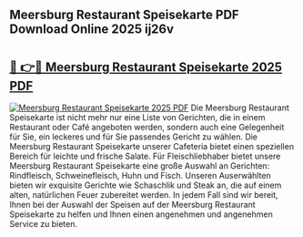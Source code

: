 ## Meersburg Restaurant Speisekarte PDF Download Online 2025 ij26v

# <h2><a href="http://gc9nys.nevu.top/?p=Meersburg+Restaurant+Speisekarte">🔗 👉🔴 Meersburg Restaurant Speisekarte 2025 PDF</a></h2>

[![Meersburg Restaurant Speisekarte 2025 PDF](https://i.imgur.com/dBaPXMq.png)](http://gc9nys.nevu.top/?p=Meersburg+Restaurant+Speisekarte)
Die Meersburg Restaurant Speisekarte ist nicht mehr nur eine Liste von Gerichten, die in einem Restaurant oder Café angeboten werden, sondern auch eine Gelegenheit für Sie, ein leckeres und für Sie passendes Gericht zu wählen. Die Meersburg Restaurant Speisekarte unserer Cafeteria bietet einen speziellen Bereich für leichte und frische Salate. Für Fleischliebhaber bietet unsere Meersburg Restaurant Speisekarte eine große Auswahl an Gerichten: Rindfleisch, Schweinefleisch, Huhn und Fisch. Unseren Auserwählten bieten wir exquisite Gerichte wie Schaschlik und Steak an, die auf einem alten, natürlichen Feuer zubereitet werden. In jedem Fall sind wir bereit, Ihnen bei der Auswahl der Speisen auf der Meersburg Restaurant Speisekarte zu helfen und Ihnen einen angenehmen und angenehmen Service zu bieten.
